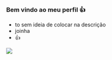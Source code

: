 ### Bem vindo ao meu perfil 👍

- to sem ideia de colocar na descrição
- joinha
- 👍

![](https://media.tenor.com/3zP3GPHiPA4AAAAC/hahaha-run.gif)
